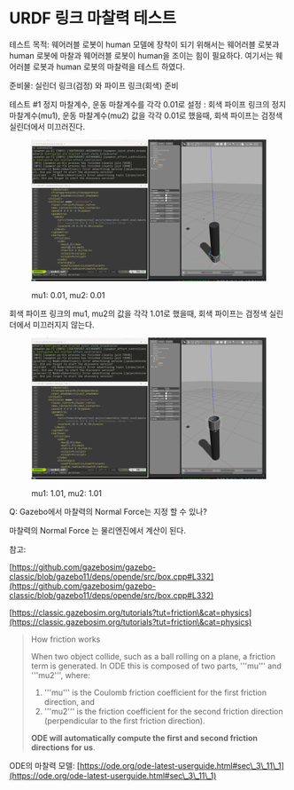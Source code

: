 # URDF 링크 마찰력 테스트

테스트 목적: 웨어러블 로봇이 human 모델에 장착이 되기 위해서는 웨어러블 로봇과 human 로봇에 마찰과 웨어러블 로봇이 human을 조이는 힘이 필요하다. 여기서는 웨어러블 로봇과 human 로봇의 마찰력을 테스트 하였다.

준비물: 실린더 링크(검정) 와 파이프 링크(회색) 준비&#x20;



테스트 #1 정지 마찰계수, 운동 마찰계수를 각각 0.01로 설정 : 회색 파이프 링크의 정지 마찰계수(mu1), 운동 마찰계수(mu2) 값을 각각 0.01로 했을때, 회색 파이프는 검정색 실린더에서 미끄러진다.&#x20;

<figure><img src="../.gitbook/assets/grip_test_0.gif" alt=""><figcaption><p>mu1: 0.01, mu2: 0.01</p></figcaption></figure>



회색 파이프 링크의 mu1, mu2의 값을 각각 1.01로 했을때, 회색 파이프는 검정색 실린더에서 미끄러지지 않는다.&#x20;

<figure><img src="../.gitbook/assets/grip_test_1.gif" alt=""><figcaption><p>mu1: 1.01, mu2: 1.01</p></figcaption></figure>

Q: Gazebo에서 마찰력의 Normal Force는 지정 할 수 있나?

마찰력의 Normal Force 는 물리엔진에서 계산이 된다.

참고:&#x20;

[https://github.com/gazebosim/gazebo-classic/blob/gazebo11/deps/opende/src/box.cpp#L332](https://github.com/gazebosim/gazebo-classic/blob/gazebo11/deps/opende/src/box.cpp#L332)

[https://classic.gazebosim.org/tutorials?tut=friction\&cat=physics](https://classic.gazebosim.org/tutorials?tut=friction\&cat=physics)

> How friction works
>
> When two object collide, such as a ball rolling on a plane, a friction term is generated. In ODE this is composed of two parts, '''mu''' and '''mu2''', where:
>
> 1. '''mu''' is the Coulomb friction coefficient for the first friction direction, and
> 2. '''mu2''' is the friction coefficient for the second friction direction (perpendicular to the first friction direction).
>
> **ODE will automatically compute the first and second friction directions for us**.

ODE의 마찰력 모델: [https://ode.org/ode-latest-userguide.html#sec\_3\_11\_1](https://ode.org/ode-latest-userguide.html#sec\_3\_11\_1)

